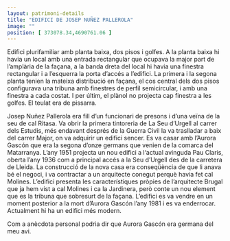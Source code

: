 ```yaml
---
layout: patrimoni-details
title: "EDIFICI DE JOSEP NUÑEZ PALLEROLA"
image: ""
position: [ 373078.34,4690761.06 ]
---
```


Edifici plurifamiliar amb planta baixa, dos pisos i golfes. A la planta baixa hi havia un local amb una entrada rectangular que ocupava la major part de l’amplària de la façana, a la banda dreta del local hi havia una finestra rectangular i a l’esquerra la porta d’accés a l’edifici. La primera i la segona planta tenien la mateixa distribució en façana, el cos central dels dos pisos configurava una tribuna amb finestres de perfil semicircular, i amb una finestra a cada costat. I per últim, el plànol no projecta cap finestra a les golfes. El teulat era de pissarra. 

Josep Nuñez Pallerola era fill d’un funcionari de presons i d’una veïna de la seu de cal Ritasa. Va obrir la primera tintoreria de La Seu d’Urgell al carrer dels Estudis, més endavant després de la Guerra Civil la va traslladar a baix del carrer Major, on va adquirir un edifici sencer. Es va casar amb l’Aurora Gascón que era la segona d’onze germans que venien de la comarca del Matarranya. L’any 1951 projecta un nou edifici a l‘actual avinguda Pau Claris, oberta l’any 1936 com a principal accés a la Seu d’Urgell des de la carretera de Lleida. La construcció de la nova casa era conseqüència de que li anava bé el negoci, i va contractar a un arquitecte conegut perquè havia fet cal Molines. L’edifici presenta les característiques pròpies de l’arquitecte Brugal que ja hem vist a cal Molines i ca la Jardinera, però conte un nou element que es la tribuna que sobresurt de la façana. L’edifici es va vendre en un moment posterior a la mort d’Aurora Gascón l’any 1981 i es va enderrocar. Actualment hi ha un edifici més modern. 

Com a anècdota personal podria dir que Aurora Gascón era germana del meu avi.

